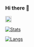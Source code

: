 ### Hi there 👋

<!--
**sae-github/sae-github** is a ✨ _special_ ✨ repository because its `README.md` (this file) appears on your GitHub profile.

Here are some ideas to get you started:

- 🔭 I’m currently working on ...
- 🌱 I’m currently learning ...
- 👯 I’m looking to collaborate on ...
- 🤔 I’m looking for help with ...
- 💬 Ask me about ...
- 📫 How to reach me: ...
- 😄 Pronouns: ...
- ⚡ Fun fact: ...
-->
<a href="http://twitter.com/sae-prog">
    <img height="20" src="https://img.shields.io/twitter/follow/yutkat?label=Twitter&logo=twitter&style=flat" />
  </a>
  
[![Stats](https://github-readme-stats.vercel.app/api?username=otsukasatoshi&count_private=true&show_icons=true)](https://github.com/sae-github)

[![Langs](https://github-readme-stats.vercel.app/api/top-langs/?username=otsukasatoshi&layout=compact)](https://github.com/sae-github)

